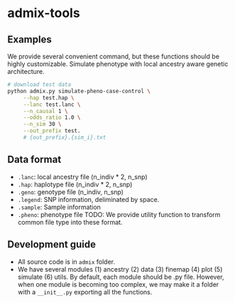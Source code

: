 # admix-tools

## Examples
We provide several convenient command, but these functions should be highly customizable.
Simulate phenotype with local ancestry aware genetic architecture.
```bash
# download test data
python admix.py simulate-pheno-case-control \
     --hap test.hap \
     --lanc test.lanc \
     --n_causal 1 \
     --odds_ratio 1.0 \
     --n_sim 30 \
     --out_prefix test.
     # {out_prefix}.{sim_i}.txt
```

## Data format
- `.lanc`: local ancestry file (n_indiv * 2, n_snp)
- `.hap`: haplotype file (n_indiv * 2, n_snp)
- `.geno`: genotype file (n_indiv, n_snp)
- `.legend`: SNP information, deliminated by space.
- `.sample`: Sample information
- `.pheno`: phenotype file
TODO: We provide utility function to transform common file type into these format.


## Development guide
- All source code is in `admix` folder. 
- We have several modules (1) ancestry (2) data (3) finemap (4) plot (5) simulate (6) utils. By default, each module should be .py file. However, when one module is becoming too complex, we may make it a folder with a `__init__.py` exporting all the functions.
